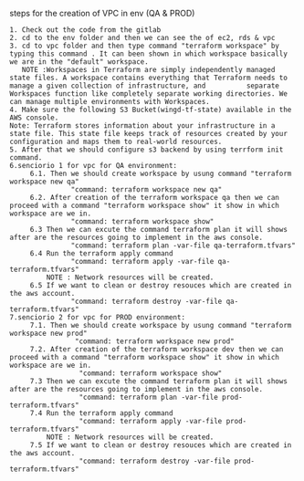 steps for the creation of VPC in env (QA & PROD)  

    1. Check out the code from the gitlab       
    2. cd to the env folder and then we can see the of ec2, rds & vpc 
    3. cd to vpc folder and then type command "terraform workspace" by typing this command . It can been shown in which workspace basically we are in the "default" workspace.   
       NOTE :Workspaces in Terraform are simply independently managed state files. A workspace contains everything that Terraform needs to manage a given collection of infrastructure, and          separate Workspaces function like completely separate working directories. We can manage multiple environments with Workspaces.
    4. Make sure the following S3 Bucket(wingd-tf-state) available in the AWS console.
    Note: Terraform stores information about your infrastructure in a state file. This state file keeps track of resources created by your configuration and maps them to real-world resources.
    5. After that we should configure s3 backend by using terrform init command.
    6.senciorio 1 for vpc for QA environment:
         6.1. Then we should create workspace by usung command "terraform workspace new qa"
                   "command: terraform workspace new qa"
         6.2. After creation of the terraform workspace qa then we can proceed with a command "terraform workspace show" it show in which workspace are we in.
                   "command: terraform workspace show"
         6.3 Then we can excute the command terraform plan it will shows after are the resources going to implement in the aws console.
                   "command: terraform plan -var-file qa-terraform.tfvars"
         6.4 Run the terraform apply command 
                   "command: terraform apply -var-file qa-terraform.tfvars"
             NOTE : Network resources will be created. 
         6.5 If we want to clean or destroy resouces which are created in the aws account.
                   "command: terraform destroy -var-file qa-terraform.tfvars"
    7.senciorio 2 for vpc for PROD environment:
         7.1. Then we should create workspace by usung command "terraform workspace new prod"
                    "command: terraform workspace new prod"
         7.2. After creation of the terraform workspace dev then we can proceed with a command "terraform workspace show" it show in which workspace are we in.
                     "command: terraform workspace show"
         7.3 Then we can excute the command terraform plan it will shows after are the resources going to implement in the aws console.
                     "command: terraform plan -var-file prod-terraform.tfvars"
         7.4 Run the terraform apply command 
                     "command: terraform apply -var-file prod-terraform.tfvars"
             NOTE : Network resources will be created. 
         7.5 If we want to clean or destroy resouces which are created in the aws account.
                     "command: terraform destroy -var-file prod-terraform.tfvars"
